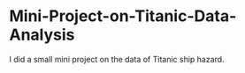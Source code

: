 # Mini-Project-on-Titanic-Data-Analysis
I did a small mini project on the data of Titanic ship hazard.
